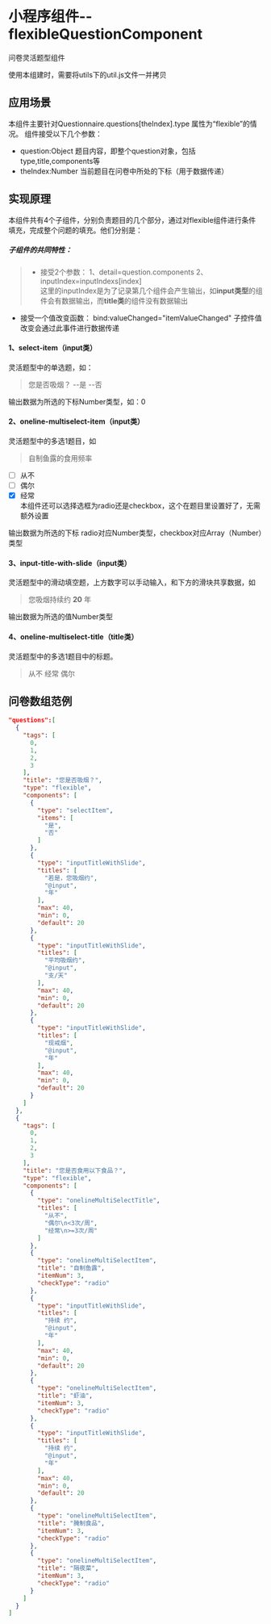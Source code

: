 # 小程序组件--flexibleQuestionComponent
问卷灵活题型组件

使用本组建时，需要将utils下的util.js文件一并拷贝

## 应用场景
本组件主要针对Questionnaire.questions[theIndex].type 属性为“flexible”的情况。
<flexible>组件接受以下几个参数：
* question:Object 题目内容，即整个question对象，包括type,title,components等
* theIndex:Number 当前题目在问卷中所处的下标（用于数据传递）

## 实现原理
本组件共有4个子组件，分别负责题目的几个部分，通过对flexible组件进行条件填充，完成整个问题的填充。他们分别是：
##### 子组件的共同特性：
> * 接受2个参数：
1、detail=question.components
2、inputIndex=inputIndexs[index] <br>这里的inputIndex是为了记录第几个组件会产生输出，如**input类型**的组件会有数据输出，而**title类**的组件没有数据输出
* 接受一个值改变函数：
bind:valueChanged="itemValueChanged" 子控件值改变会通过此事件进行数据传递

#### 1、select-item（input类）
灵活题型中的单选题，如：
> 您是否吸烟？
--是
--否

输出数据为所选的下标Number类型，如：0

#### 2、oneline-multiselect-item（input类）
灵活题型中的多选1题目，如
> 自制鱼露的食用频率
- [ ] 从不
- [ ] 偶尔  
- [x] 经常  
本组件还可以选择选框为radio还是checkbox，这个在题目里设置好了，无需额外设置

输出数据为所选的下标
radio对应Number类型，checkbox对应Array（Number）类型

#### 3、input-title-with-slide（input类）
灵活题型中的滑动填空题，上方数字可以手动输入，和下方的滑块共享数据，如
> 您吸烟持续约 **20** 年

输出数据为所选的值Number类型

#### 4、oneline-multiselect-title（title类）
灵活题型中的多选1题目中的标题。
> 从不 经常 偶尔


## 问卷数组范例
```json
"questions":[
  {
    "tags": [
      0,
      1,
      2,
      3
    ],
    "title": "您是否吸烟？",
    "type": "flexible",
    "components": [
      {
        "type": "selectItem",
        "items": [
          "是",
          "否"
        ]
      },
      {
        "type": "inputTitleWithSlide",
        "titles": [
          "若是，您吸烟约",
          "@input",
          "年"
        ],
        "max": 40,
        "min": 0,
        "default": 20
      },
      {
        "type": "inputTitleWithSlide",
        "titles": [
          "平均吸烟约",
          "@input",
          "支/天"
        ],
        "max": 40,
        "min": 0,
        "default": 20
      },
      {
        "type": "inputTitleWithSlide",
        "titles": [
          "现戒烟",
          "@input",
          "年"
        ],
        "max": 40,
        "min": 0,
        "default": 20
      }
    ]
  },
  {
    "tags": [
      0,
      1,
      2,
      3
    ],
    "title": "您是否食用以下食品？",
    "type": "flexible",
    "components": [
      {
        "type": "onelineMultiSelectTitle",
        "titles": [
          "从不",
          "偶尔\n<3次/周",
          "经常\n>=3次/周"
        ]
      },
      {
        "type": "onelineMultiSelectItem",
        "title": "自制鱼露",
        "itemNum": 3,
        "checkType": "radio"
      },
      {
        "type": "inputTitleWithSlide",
        "titles": [
          "持续 约",
          "@input",
          "年"
        ],
        "max": 40,
        "min": 0,
        "default": 20
      },
      {
        "type": "onelineMultiSelectItem",
        "title": "虾油",
        "itemNum": 3,
        "checkType": "radio"
      },
      {
        "type": "inputTitleWithSlide",
        "titles": [
          "持续 约",
          "@input",
          "年"
        ],
        "max": 40,
        "min": 0,
        "default": 20
      },
      {
        "type": "onelineMultiSelectItem",
        "title": "腌制食品",
        "itemNum": 3,
        "checkType": "radio"
      },
      {
        "type": "onelineMultiSelectItem",
        "title": "隔夜菜",
        "itemNum": 3,
        "checkType": "radio"
      }
    ]
  }
]
```
